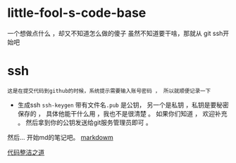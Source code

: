 # little-fool-s-code-base
一个想做点什么 ，却又不知道怎么做的傻子 
虽然不知道要干啥，那就从 git ssh开始吧 

# ssh 
  `这是在提交代码到github的时候，系统提示需要输入账号密码 ， 所以就顺便记录一下`
 * 生成ssh `ssh-keygen` 带有文件名`.pub` 是公钥， 另一个是私钥 ，私钥是要秘密保存的 ， 具体他能干什么用 ，我也不是很清楚 。 如果你们知道 ， 欢迎补充 。 然后拿到你的公钥发送给git服务管理员即可 。

然后... 开始md的笔记吧。 [markdowm](./markdown.md)

[代码整洁之道](./javascript/neatCode.md)
